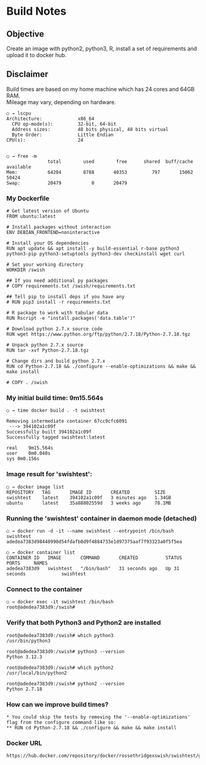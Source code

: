 # Build Notes
## Objective
Create an image with python2, python3, R, install a set of requirements and upload it to
docker hub.

## Disclaimer
Build times are based on my home machine which has 24 cores and 64GB RAM.  
Mileage may vary, depending on hardware.
```text
○ → lscpu
Architecture:             x86_64
  CPU op-mode(s):         32-bit, 64-bit
  Address sizes:          48 bits physical, 48 bits virtual
  Byte Order:             Little Endian
CPU(s):                   24


○ → free -m
               total        used        free      shared  buff/cache   available
Mem:           64204        8788       40353         797       15062       50424
Swap:          20479           0       20479
```

### My Dockerfile
```text
# Get latest version of Ubuntu
FROM ubuntu:latest

# Install packages without interaction
ENV DEBIAN_FRONTEND=noninteractive

# Install your OS dependencies
RUN apt update && apt install -y build-essential r-base python3 python3-pip python3-setuptools python3-dev checkinstall wget curl

# Set your working directory
WORKDIR /swish

## If you need additional py packages
# COPY requirements.txt /swish/requirements.txt

## Tell pip to install deps if you have any
# RUN pip3 install -r requirements.txt

# R package to work with tabular data
RUN Rscript -e "install.packages('data.table')"

# Download python 2.7.x source code
RUN wget https://www.python.org/ftp/python/2.7.18/Python-2.7.18.tgz

# Unpack python 2.7.x source
RUN tar -xvf Python-2.7.18.tgz

# Change dirs and build python 2.7.x
RUN cd Python-2.7.18 && ./configure --enable-optimizations && make && make install

# COPY . /swish

```

### My initial build time: 9m15.564s
```text
○ → time docker build . -t swishtest

Removing intermediate container 67cc9cfc6091
 ---> 394102a1c09f
Successfully built 394102a1c09f
Successfully tagged swishtest:latest

real	9m15.564s
user	0m0.040s
sys	0m0.156s
```

### Image result for 'swishtest':
```text
○ → docker image list
REPOSITORY   TAG       IMAGE ID       CREATED         SIZE
swishtest    latest    394102a1c09f   3 minutes ago   1.34GB
ubuntu       latest    35a88802559d   3 weeks ago     78.1MB
```

### Running the 'swishtest' container in daemon mode (detached)
```text
○ → docker run -d -it --name swishtest --entrypoint /bin/bash swishtest
adedea7383d98448990d54fdafb0d9f4884733e1d97375aaf7f93323a0f5f5ea

○ → docker container list
CONTAINER ID   IMAGE       COMMAND       CREATED          STATUS          PORTS     NAMES
adedea7383d9   swishtest   "/bin/bash"   31 seconds ago   Up 31 seconds             swishtest

```
### Connect to the container
```text
○ → docker exec -it swishtest /bin/bash
root@adedea7383d9:/swish#
```
### Verify that both Python3 and Python2 are installed
```text
root@adedea7383d9:/swish# which python3
/usr/bin/python3

root@adedea7383d9:/swish# python3 --version
Python 3.12.3

root@adedea7383d9:/swish# which python2
/usr/local/bin/python2

root@adedea7383d9:/swish# python2 --version
Python 2.7.18
```
### How can we improve build times?
```text
* You could skip the tests by removing the '--enable-optimizations' flag from the configure command like so:
** RUN cd Python-2.7.18 && ./configure && make && make install
```
### Docker URL
```text
https://hub.docker.com/repository/docker/rossethridgexswish/swishtest/general
```

